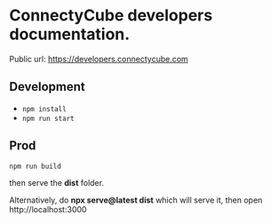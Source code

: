 # ConnectyCube developers documentation.

Public url: https://developers.connectycube.com

## Development

- `npm install`
- `npm run start`

## Prod

```
npm run build
```

then serve the **dist** folder.

Alternatively, do **npx serve@latest dist** which will serve it, then open http://localhost:3000